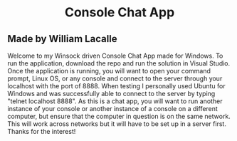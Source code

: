<head> <style> h1 {text-align: center;}  </style> </head>

<h1>Console Chat App</h1>
<h2>Made by William Lacalle</h2>

<p>Welcome to my Winsock driven Console Chat App made for Windows. To run the application, download the repo and run the solution in Visual Studio. Once the application is running, you will want to open your command prompt, Linux OS, or any console and connect to the server through your localhost with the port of 8888. When testing I personally used Ubuntu for Windows and was successfully able to connect to the server by typing "telnet localhost 8888". As this is a chat app, you will want to run another instance of your console or another instance of a console on a different computer, but ensure that the computer in question is on the same network. This will work across networks but it will have to be set up in a server first. Thanks for the interest!</p>